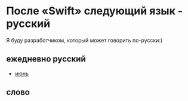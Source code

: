 # После «Swift» следующий язык - русский
Я буду разработчиком, который может говорить по-русски:)

## ежедневно русский
- [июнь]()

## слово
